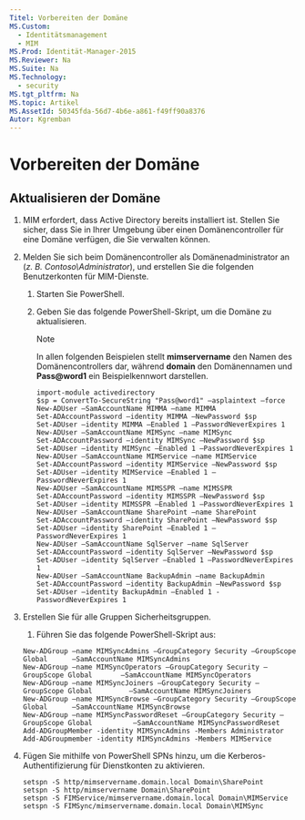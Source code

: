 ```yaml
---
Titel: Vorbereiten der Domäne
MS.Custom: 
  - Identitätsmanagement
  - MIM
MS.Prod: Identität-Manager-2015
MS.Reviewer: Na
MS.Suite: Na
MS.Technology: 
  - security
MS.tgt_pltfrm: Na
MS.topic: Artikel
MS.AssetId: 50345fda-56d7-4b6e-a861-f49ff90a8376
Autor: Kgremban
---
```

# Vorbereiten der Domäne

## Aktualisieren der Domäne

1.  MIM erfordert, dass Active Directory bereits installiert ist. Stellen Sie sicher, dass Sie in Ihrer Umgebung über einen Domänencontroller für eine Domäne verfügen, die Sie verwalten können.

2.  Melden Sie sich beim Domänencontroller als Domänenadministrator an (*z. B. Contoso\Administrator*), und erstellen Sie die folgenden Benutzerkonten für MIM-Dienste.

    1.  Starten Sie PowerShell.

    2.  Geben Sie das folgende PowerShell-Skript, um die Domäne zu aktualisieren.

        > [!NOTE]
        > In allen folgenden Beispielen stellt **mimservername** den Namen des Domänencontrollers dar, während **domain** den Domänennamen und **Pass@word1** ein Beispielkennwort darstellen.

        ```
        import-module activedirectory
        $sp = ConvertTo-SecureString "Pass@word1" –asplaintext –force
        New-ADUser –SamAccountName MIMMA –name MIMMA 
        Set-ADAccountPassword –identity MIMMA –NewPassword $sp
        Set-ADUser –identity MIMMA –Enabled 1 –PasswordNeverExpires 1
        New-ADUser –SamAccountName MIMSync –name MIMSync 
        Set-ADAccountPassword –identity MIMSync –NewPassword $sp
        Set-ADUser –identity MIMSync –Enabled 1 –PasswordNeverExpires 1
        New-ADUser –SamAccountName MIMService –name MIMService 
        Set-ADAccountPassword –identity MIMService –NewPassword $sp
        Set-ADUser –identity MIMService –Enabled 1 –PasswordNeverExpires 1
        New-ADUser –SamAccountName MIMSSPR –name MIMSSPR 
        Set-ADAccountPassword –identity MIMSSPR –NewPassword $sp
        Set-ADUser –identity MIMSSPR –Enabled 1 –PasswordNeverExpires 1
        New-ADUser –SamAccountName SharePoint –name SharePoint 
        Set-ADAccountPassword –identity SharePoint –NewPassword $sp
        Set-ADUser –identity SharePoint –Enabled 1 –PasswordNeverExpires 1
        New-ADUser –SamAccountName SqlServer –name SqlServer 
        Set-ADAccountPassword –identity SqlServer –NewPassword $sp
        Set-ADUser –identity SqlServer –Enabled 1 –PasswordNeverExpires 1
        New-ADUser –SamAccountName BackupAdmin –name BackupAdmin 
        Set-ADAccountPassword –identity BackupAdmin –NewPassword $sp
        Set-ADUser –identity BackupAdmin –Enabled 1 -PasswordNeverExpires 1
        ```

3.  Erstellen Sie für alle Gruppen Sicherheitsgruppen.

    1.  Führen Sie das folgende PowerShell-Skript aus:

    ```
    New-ADGroup –name MIMSyncAdmins –GroupCategory Security –GroupScope Global      –SamAccountName MIMSyncAdmins
    New-ADGroup –name MIMSyncOperators –GroupCategory Security –GroupScope Global       –SamAccountName MIMSyncOperators
    New-ADGroup –name MIMSyncJoiners –GroupCategory Security –GroupScope Global         –SamAccountName MIMSyncJoiners
    New-ADGroup –name MIMSyncBrowse –GroupCategory Security –GroupScope Global      –SamAccountName MIMSyncBrowse
    New-ADGroup –name MIMSyncPasswordReset –GroupCategory Security –GroupScope Global          –SamAccountName MIMSyncPasswordReset 
    Add-ADGroupMember -identity MIMSyncAdmins -Members Administrator
    Add-ADGroupmember -identity MIMSyncAdmins -Members MIMService
    ```

4.  Fügen Sie mithilfe von PowerShell SPNs hinzu, um die Kerberos-Authentifizierung für Dienstkonten zu aktivieren.

    ```
    setspn -S http/mimservername.domain.local Domain\SharePoint
    setspn -S http/mimservername Domain\SharePoint
    setspn -S FIMService/mimservername.domain.local Domain\MIMService
    setspn -S FIMSync/mimservername.domain.local Domain\MIMSync
    ```

<!--HONumber=Mar16_HO1-->
